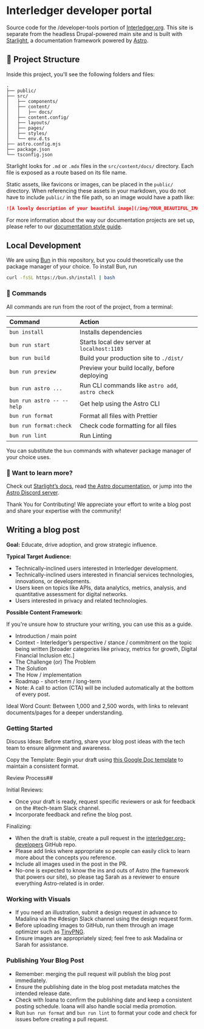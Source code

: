 # Interledger developer portal

Source code for the /developer-tools portion of [Interledger.org](https://interledger.org/). This site is separate from the headless Drupal-powered main site and is built with [Starlight](https://starlight.astro.build/), a documentation framework powered by [Astro](https://astro.build/).

## 🚀 Project Structure

Inside this project, you'll see the following folders and files:

```
.
├── public/
├── src/
│   ├── components/
│   ├── content/
│   │   ├── docs/
│   ├── content.config/
│   ├── layouts/
│   ├── pages/
│   ├── styles/
│   └── env.d.ts
├── astro.config.mjs
├── package.json
└── tsconfig.json
```

Starlight looks for `.md` or `.mdx` files in the `src/content/docs/` directory. Each file is exposed as a route based on its file name.

Static assets, like favicons or images, can be placed in the `public/` directory. When referencing these assets in your markdown, you do not have to include `public/` in the file path, so an image would have a path like:

```md
![A lovely description of your beautiful image](/img/YOUR_BEAUTIFUL_IMAGE.png)
```

For more information about the way our documentation projects are set up, please refer to our [documentation style guide](https://interledger.tech/#docs-site-building).

## Local Development

We are using [Bun](https://bun.sh/) in this repository, but you could theoretically use the package manager of your choice. To install Bun, run

```sh
curl -fsSL https://bun.sh/install | bash
```

### 🧞 Commands

All commands are run from the root of the project, from a terminal:

| Command                   | Action                                           |
| :------------------------ | :----------------------------------------------- |
| `bun install`             | Installs dependencies                            |
| `bun run start`           | Starts local dev server at `localhost:1103`      |
| `bun run build`           | Build your production site to `./dist/`          |
| `bun run preview`         | Preview your build locally, before deploying     |
| `bun run astro ...`       | Run CLI commands like `astro add`, `astro check` |
| `bun run astro -- --help` | Get help using the Astro CLI                     |
| `bun run format`          | Format all files with Prettier                   |
| `bun run format:check`    | Check code formatting for all files              |
| `bun run lint`            | Run Linting                                      |

You can substitute the `bun` commands with whatever package manager of your choice uses.

### 👀 Want to learn more?

Check out [Starlight’s docs](https://starlight.astro.build/), read [the Astro documentation](https://docs.astro.build), or jump into the [Astro Discord server](https://astro.build/chat).

Thank You for Contributing! We appreciate your effort to write a blog post and share your expertise with the community!

## Writing a blog post

**Goal:** Educate, drive adoption, and grow strategic influence.

**Typical Target Audience:**

- Technically-inclined users interested in Interledger development.
- Technically-inclined users interested in financial services technologies, innovations, or developments.
- Users keen on topics like APIs, data analytics, metrics, analysis, and quantitative assessment for digital networks.
- Users interested in privacy and related technologies.

**Possible Content Framework:**

If you're unsure how to structure your writing, you can use this as a guide.

- Introduction / main point
- Context - Interledger’s perspective / stance / commitment on the topic being written [broader categories like privacy, metrics for growth, Digital Financial Inclusion etc.]
- The Challenge (or) The Problem
- The Solution
- The How / implementation
- Roadmap - short-term / long-term
- Note: A call to action (CTA) will be included automatically at the bottom of every post.

Ideal Word Count: Between 1,000 and 2,500 words, with links to relevant documents/pages for a deeper understanding.

### Getting Started

Discuss Ideas: Before starting, share your blog post ideas with the tech team to ensure alignment and awareness.

Copy the Template: Begin your draft using [this Google Doc template](https://docs.google.com/document/d/1L7vzsYORg9xmf72ljTdmyekpq2vJ7eQZ9atM2uAXgUM/edit?usp=sharing) to maintain a consistent format.

Review Process##

Initial Reviews:

- Once your draft is ready, request specific reviewers or ask for feedback on the #tech-team Slack channel.
- Incorporate feedback and refine the blog post.

Finalizing:

- When the draft is stable, create a pull request in the [interledger.org-developers](https://github.com/interledger/interledger.org-developers) GitHub repo.
- Please add links where appropriate so people can easily click to learn more about the concepts you reference.
- Include all images used in the post in the PR.
- No-one is expected to know the ins and outs of Astro (the framework that powers our site), so please tag Sarah as a reviewer to ensure everything Astro-related is in order.

### Working with Visuals

- If you need an illustration, submit a design request in advance to Madalina via the #design Slack channel using the design request form.
- Before uploading images to GitHub, run them through an image optimizer such as [TinyPNG](https://tinypng.com/).
- Ensure images are appropriately sized; feel free to ask Madalina or Sarah for assistance.

### Publishing Your Blog Post

- Remember: merging the pull request will publish the blog post immediately.
- Ensure the publishing date in the blog post metadata matches the intended release date.
- Check with Ioana to confirm the publishing date and keep a consistent posting schedule. Ioana will also handle social media promotion.
- Run `bun run format` and `bun run lint` to format your code and check for issues before creating a pull request.
